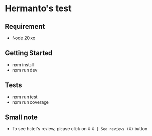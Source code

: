 # Hermanto's test

## Requirement
- Node 20.xx

## Getting Started
- npm install
- npm run dev

## Tests
- npm run test
- npm run coverage

## Small note
- To see hotel's review, please click on `X.X | See reviews (X)` button
